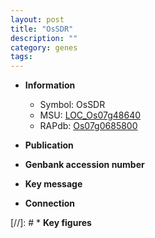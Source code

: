 ```yaml
---
layout: post
title: "OsSDR"
description: ""
category: genes
tags: 
---
```


* **Information**  
    + Symbol: OsSDR  
    + MSU: [LOC_Os07g48640](http://rice.uga.edu/cgi-bin/ORF_infopage.cgi?orf=LOC_Os07g48640)  
    + RAPdb: [Os07g0685800](http://rapdb.dna.affrc.go.jp/viewer/gbrowse_details/irgsp1?name=Os07g0685800)  

* **Publication**  

* **Genbank accession number**  

* **Key message**  

* **Connection**  

[//]: # * **Key figures**  


